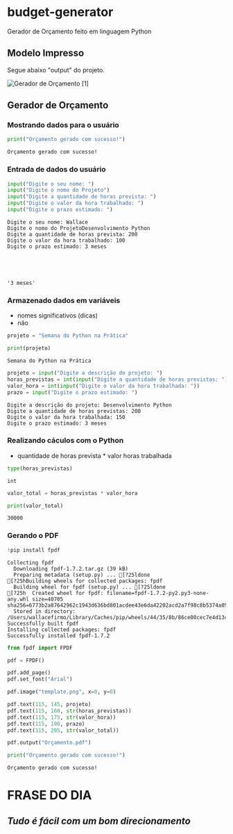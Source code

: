 # budget-generator
Gerador de Orçamento feito em linguagem Python

## Modelo Impresso

Segue abaixo "output" do projeto.

![Gerador de Orçamento](https://docs.google.com/uc?id=1yimkqRkNumbe0zJ0SjCtby2oRvw8es0B) [1] 


## Gerador de Orçamento

### Mostrando dados para o usuário


```python
print("Orçamento gerado com sucesso!")
```

    Orçamento gerado com sucesso!


### Entrada de dados do usuário


```python
input("Digite o seu nome: ")
input("Digite o nomo do Projeto")
input("Digite a quantidade de horas prevista: ")
input("Digite o valor da hora trabalhado: ")
input("Digite o prazo estimado: ")
```

    Digite o seu nome: Wallace
    Digite o nomo do ProjetoDesenvolvimento Python
    Digite a quantidade de horas prevista: 200
    Digite o valor da hora trabalhado: 100
    Digite o prazo estimado: 3 meses





    '3 meses'



### Armazenado dados em variáveis

- nomes significativos (dicas)
- não


```python
projeto = "Semana do Python na Prática"
```


```python
print(projeto)
```

    Semana do Python na Prática



```python
projeto = input("Digite a descrição do projeto: ")
horas_previstas = int(input("Digite a quantidade de horas previstas: "))
valor_hora = int(input("Digite o valor da hora trabalhada: "))
prazo = input("Digite o prazo estimado: ")

```

    Digite a descrição do projeto: Desenvolvimento Python
    Digite a quantidade de horas previstas: 200
    Digite o valor da hora trabalhada: 150
    Digite o prazo estimado: 3 meses


### Realizando cáculos com o Python

- quantidade de horas prevista * valor horas trabalhada


```python
type(horas_previstas)
```




    int




```python
valor_total = horas_previstas * valor_hora
```


```python
print(valor_total)
```

    30000


### Gerando o PDF


```python
!pip install fpdf
```

    Collecting fpdf
      Downloading fpdf-1.7.2.tar.gz (39 kB)
      Preparing metadata (setup.py) ... [?25ldone
    [?25hBuilding wheels for collected packages: fpdf
      Building wheel for fpdf (setup.py) ... [?25ldone
    [?25h  Created wheel for fpdf: filename=fpdf-1.7.2-py2.py3-none-any.whl size=40705 sha256=6773b2a87642962c1943d636bd801acdee43e6da42202acd2a7f98c8b5374a05
      Stored in directory: /Users/wallacefirmo/Library/Caches/pip/wheels/44/35/8b/86ce00cec7e4d13c5f189680ae0fa82f919bedc066c2cddae9
    Successfully built fpdf
    Installing collected packages: fpdf
    Successfully installed fpdf-1.7.2



```python
from fpdf import FPDF
```


```python
pdf = FPDF()

pdf.add_page()
pdf.set_font("Arial")

pdf.image("template.png", x=0, y=0)

pdf.text(115, 145, projeto)
pdf.text(115, 160, str(horas_previstas))
pdf.text(115, 175, str(valor_hora))
pdf.text(115, 190, prazo)
pdf.text(115, 205, str(valor_total))

pdf.output("Orçamento.pdf")

print("Orçamento gerado com sucesso!")
```

    Orçamento gerado com sucesso!


# FRASE DO DIA 

## *Tudo é fácil com um bom direcionamento*

